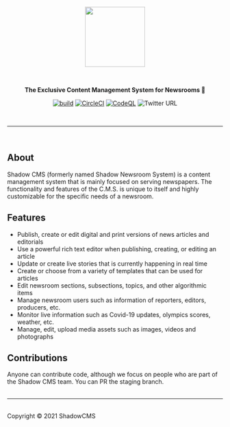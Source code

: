 <br />
<br />
<br />
<a href="https://shadowcms.com">
  <p align="center">
   <img height=140 src="https://ik.imagekit.io/drs/shadowcms/logo-banner_F1OVsXHIm_.svg" />
  </p>
</a>
<br />
<p align="center">
  <strong>The Exclusive Content Management System for Newsrooms 🚀</strong>
</p>
<div align="center">

[![build](https://github.com/shadowcms/shadow/actions/workflows/tests.yml/badge.svg)](https://github.com/shadowcms/shadow/actions/workflows/tests.yml)
[![CircleCI](https://circleci.com/gh/shadowcms/shadow/tree/staging.svg?style=shield)](https://circleci.com/gh/shadowcms/shadow/tree/staging)
[![CodeQL](https://github.com/shadowcms/shadow/actions/workflows/codeql-analysis.yml/badge.svg)](https://github.com/shadowcms/shadow/actions/workflows/codeql-analysis.yml)
![Twitter URL](https://img.shields.io/twitter/url?label=Tweet%20%40shadowcms&style=social&url=https%3A%2F%2Fshields.io%2Ftwitter%2Fshadowcms)

</div>
<br />
<hr />
<br />

## About

Shadow CMS (formerly named Shadow Newsroom System) is a content management system
that is mainly focused on serving newspapers. The functionality and features of the
C.M.S. is unique to itself and highly customizable for the specific needs of a
newsroom.

## Features

- Publish, create or edit digital and print versions of news articles and editorials
- Use a powerful rich text editor when publishing, creating, or editing an article
- Update or create live stories that is currently happening in real time
- Create or choose from a variety of templates that can be used for articles
- Edit newsroom sections, subsections, topics, and other algorithmic items
- Manage newsroom users such as information of reporters, editors, producers, etc.
- Monitor live information such as Covid-19 updates, olympics scores, weather, etc.
- Manage, edit, upload media assets such as images, videos and photographs

## Contributions

Anyone can contribute code, although we focus on people who are part of the Shadow
CMS team. You can PR the staging branch. <br /> <br />

<hr />
<br />
Copyright © 2021 ShadowCMS

